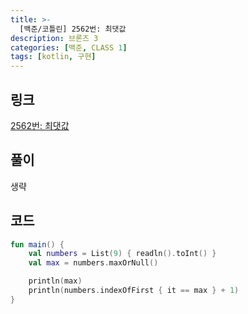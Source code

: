 ```yaml
---
title: >-
  [백준/코틀린] 2562번: 최댓값
description: 브론즈 3
categories: [백준, CLASS 1]
tags: [kotlin, 구현]
---
```


## 링크
[2562번: 최댓값](https://www.acmicpc.net/problem/2562)

## 풀이
생략

## 코드
```kotlin
fun main() {
    val numbers = List(9) { readln().toInt() }
    val max = numbers.maxOrNull()

    println(max)
    println(numbers.indexOfFirst { it == max } + 1)
}

```
